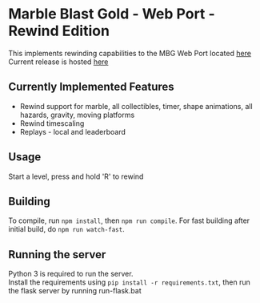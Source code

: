 # Marble Blast Gold - Web Port - Rewind Edition
This implements rewinding capabilities to the MBG Web Port located [here](https://github.com/Vanilagy/MarbleBlast)  
Current release is hosted [here](http://mbgwrewind.pythonanywhere.com/)

## Currently Implemented Features
- Rewind support for marble, all collectibles, timer, shape animations, all hazards, gravity, moving platforms
- Rewind timescaling
- Replays - local and leaderboard

## Usage
Start a level, press and hold 'R' to rewind

## Building
To compile, run `npm install`, then `npm run compile`. For fast building after initial build, do `npm run watch-fast`.

## Running the server
Python 3 is required to run the server.  
Install the requirements using `pip install -r requirements.txt`, then run the flask server by running run-flask.bat